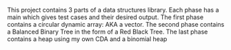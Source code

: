 This project contains 3 parts of a data structures library. Each phase has a main which gives test cases and their desired output. The first phase contains a circular dynamic array: AKA a vector. The second phase contains a Balanced Binary Tree
in the form of a Red Black Tree. The last phase contains a heap using my own CDA and a binomial heap

